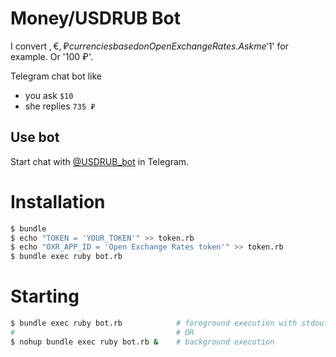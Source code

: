 # Money/USDRUB Bot

I convert $, €, ₽ currencies based on Open Exchange Rates. Ask me '$1' for example. Or '100 ₽'.

Telegram chat bot like
* you ask `$10`
* she replies `735 ₽`

## Use bot

Start chat with [@USDRUB_bot](https://telegram.me/USDRUB_bot) in Telegram.

# Installation

```sh
$ bundle
$ echo "TOKEN = 'YOUR_TOKEN'" >> token.rb
$ echo "OXR_APP_ID = 'Open Exchange Rates token'" >> token.rb
$ bundle exec ruby bot.rb
```

# Starting

```sh
$ bundle exec ruby bot.rb            # foreground execution with stdout
#                                    # OR
$ nohup bundle exec ruby bot.rb &    # background execution
```
